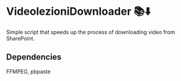 # VideolezioniDownloader 📚⬇️
Simple script that speeds up the process of downloading video from SharePoint.

## Dependencies
FFMPEG, pbpaste
